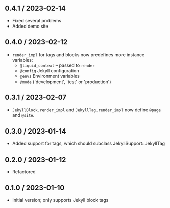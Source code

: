 ## 0.4.1 / 2023-02-14
  * Fixed several problems
  * Added demo site

## 0.4.0 / 2023-02-12
 * `render_impl` for tags and blocks now predefines more instance variables:
   - `@liquid_context` &ndash; passed to `render`
   - `@config` Jekyll configuration
   - `@envs` Environment variables
   - `@mode` ('development', 'test' or 'production')

## 0.3.1 / 2023-02-07
  * `JekyllBlock.render_impl` and `JekyllTag.render_impl` now define `@page` and `@site`.

## 0.3.0 / 2023-01-14
  * Added support for tags, which should subclass JekyllSupport::JekyllTag

## 0.2.0 / 2023-01-12
  * Refactored

## 0.1.0 / 2023-01-10
  * Initial version; only supports Jekyll block tags
